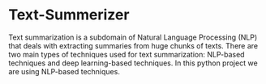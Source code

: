 # Text-Summerizer
Text summarization is a subdomain of Natural Language Processing (NLP) that deals with extracting summaries from huge chunks of texts. There are two main types of techniques used for text summarization: NLP-based techniques and deep learning-based techniques.
In this python project we are using NLP-based techniques.
